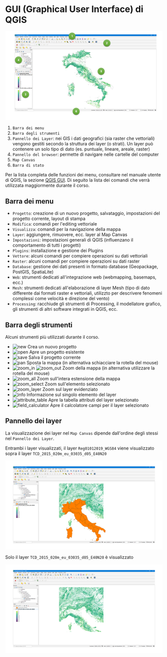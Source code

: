 # GUI (Graphical User Interface) di QGIS

![gui](../../../images/gui.png)

1. `Barra dei menu`
2. `Barra degli strumenti`
3. `Pannello dei Layer`: nei GIS i dati geografici (sia raster che vettoriali) vengono gestiti secondo la struttura dei layer (o strati). Un layer può contenere un solo tipo di dato (es. puntuale, lineare, areale, raster)
4. `Pannello del browser`: permette di navigare nelle cartelle del computer
5. `Map Canvas`
6. `Barra di stato`

Per la lista completa delle funzioni dei menu, consultare nel manuale utente di QGIS, la sezione [QGIS GUI](https://docs.qgis.org/3.16/it/docs/user_manual/introduction/qgis_gui.html). Di seguito la lista dei comandi che verrà utilizzata maggiormente durante il corso.

## Barra dei menu

* `Progetto`: creazione di un nuovo progetto, salvataggio, impostazioni del progetto corrente, layout di stampa
* `Modifica`: comandi per l'editing vettoriale
* `Visualizza`: comandi per la navigazione della mappa
* `Layer`: aggiungere, rimuovere, ecc. layer al Map Canvas
* `Impostazioni`: impostazioni generali di QGIS (influenzano il comportamento di tutti i progetti)
* `Plugins`: installazione e gestione dei Plugins
* `Vettore`: alcuni comandi per compiere operazioni su dati vettoriali
* `Raster`: alcuni comandi per compiere operazioni su dati raster
* `Database`: gestione dei dati presenti in formato database (Geopackage, PostGIS, SpatiaLite)
* `Web`: strumenti dedicati all'integrazione web (webmapping, basemaps, ecc.)
* `Mesh`: strumenti dedicati all'elaborazione di layer Mesh (tipo di dato differente dai formati raster e vettoriali, utilizzto per descrivere fenomeni complessi come velocità e direzione del vento)
* `Processing`: racchiude gli strumenti di Processing, il modellatore grafico, gli strumenti di altri software integrati in QGIS, ecc.

## Barra degli strumenti
Alcuni strumenti più utilizzati durante il corso.

* ![new](https://docs.qgis.org/3.16/it/_images/mActionFileNew.png) Crea un nuovo progetto
* ![open](https://docs.qgis.org/3.16/it/_images/mActionFileOpen.png) Apre un progetto esistente
* ![save](https://docs.qgis.org/3.16/it/_images/mActionFileSave.png) Salva il progetto corrente
* ![pan](https://docs.qgis.org/3.16/it/_images/mActionPan.png) Sposta la mappa (in alternativa schiacciare la rotella del mouse)
* ![zoom_in](https://docs.qgis.org/3.16/it/_images/mActionZoomIn.png) ![zoom_out](https://docs.qgis.org/3.16/it/_images/mActionZoomOut.png) Zoom della mappa (in alternativa utilizzare la rotella del mouse)
* ![zoom_all](https://docs.qgis.org/3.16/it/_images/mActionZoomFullExtent.png) Zoom sull'intera estensione della mappa
* ![zoom_select](https://docs.qgis.org/3.16/it/_images/mActionZoomToSelected.png) Zoom sull'elemento selezionato
* ![zoom_layer](https://docs.qgis.org/3.16/it/_images/mActionZoomToLayer.png) Zoom sul layer evidenziato
* ![info](https://docs.qgis.org/3.16/it/_images/mActionIdentify.png) Informazione sul singolo elemento del layer
* ![attribute_table](https://docs.qgis.org/3.16/it/_images/mActionOpenTable.png) Apre la tabella attributi del layer selezionato
* ![field_calculator](https://docs.qgis.org/3.10/it/_images/mActionCalculateField.png) Apre il calcolatore campi per il layer selezionato

## Pannello dei layer
La visualizzazione dei layer nel `Map Canvas` dipende dall'ordine degli stessi nel `Pannello dei Layer`.

Entrambi i layer visualizzati, il layer `Reg01012019_WGS84` viene visualizzato sopra il layer `TCD_2015_020m_eu_03035_d05_E40N20`

![](../../../images/layer_case_1.png)

Solo il layer `TCD_2015_020m_eu_03035_d05_E40N20` è visualizzato

![](../../../images/layer_case_2.png)
